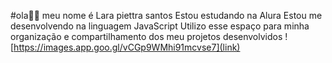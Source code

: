 #ola💙💙
meu nome é Lara piettra santos
Estou estudando na Alura
Estou me desenvolvendo na linguagem JavaScript
Utilizo esse espaço para minha organização e compartilhamento dos meu projetos desenvolvidos
![https://images.app.goo.gl/vCGp9WMhi91mcvse7](link)
